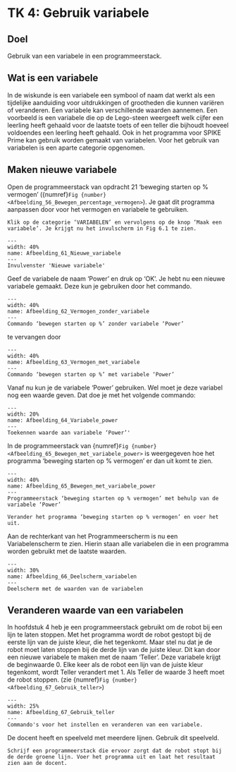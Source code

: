# TK 4: Gebruik variabele

## Doel
Gebruik van een variabele in een programmeerstack.
 
## Wat is een variabele
In de wiskunde is een variabele een symbool of naam dat werkt als een tijdelijke aanduiding voor uitdrukkingen of grootheden die kunnen variëren of veranderen. Een variabele kan verschillende waarden aannemen. Een voorbeeld is een variabele die op de Lego-steen weergeeft welk cijfer een leerling heeft gehaald voor de laatste toets of een teller die bijhoudt hoeveel voldoendes een leerling heeft gehaald. 
Ook in het programma voor SPIKE Prime kan gebruik worden gemaakt van variabelen. Voor het gebruik van variabelen is een aparte categorie opgenomen.
 

## Maken nieuwe variabele
Open de programmeerstack van opdracht 21 ‘beweging starten op % vermogen’ ({numref}`Fig {number} <Afbeelding_56_Bewegen_percentage_vermogen>`). Je gaat dit programma aanpassen door voor het vermogen en variabele te gebruiken.  

```{exercise} Maak en variabele
Klik op de categorie ‘VARIABELEN’ en vervolgens op de knop ‘Maak een variabele’. Je krijgt nu het invulscherm in Fig 6.1 te zien.                                   
```

```{figure} Figures/Afbeelding_61_Nieuwe_variabele.png
---
width: 40%
name: Afbeelding_61_Nieuwe_variabele
---
Invulvenster 'Nieuwe variabele'
``` 

Geef de variabele de naam ‘Power’ en druk op ‘OK’. Je hebt nu een nieuwe variabele gemaakt. Deze kun je gebruiken door het commando.

```{figure} Figures/Afbeelding_62_Vermogen_zonder_variabele.png
---
width: 40%
name: Afbeelding_62_Vermogen_zonder_variabele
---
Commando ‘bewegen starten op %’ zonder variabele ‘Power’
``` 

te vervangen door

```{figure} Figures/Afbeelding_63_Vermogen_met_variabele.png
---
width: 40%
name: Afbeelding_63_Vermogen_met_variabele
---
Commando ‘bewegen starten op %’ met variabele ‘Power’
``` 

Vanaf nu kun je de variabele ‘Power’ gebruiken. Wel moet je deze variabel nog een waarde geven. Dat doe je met het volgende commando:

```{figure} Figures/Afbeelding_64_Variabele_power.png
---
width: 20%
name: Afbeelding_64_Variabele_power
---
Toekennen waarde aan variabele ‘Power’'
``` 

In de programmeerstack van {numref}`Fig {number} <Afbeelding_65_Bewegen_met_variabele_power>` is weergegeven hoe het programma ‘beweging starten op % vermogen’ er dan uit komt te zien.

```{figure} Figures/Afbeelding_65_Bewegen_met_variabele_power.png
---
width: 40%
name: Afbeelding_65_Bewegen_met_variabele_power
---
Programmeerstack ‘beweging starten op % vermogen’ met behulp van de variabele ‘Power’
``` 

```{exercise} 
Verander het programma ‘beweging starten op % vermogen’ en voer het uit.                                   
```

Aan de rechterkant van het Programmeerscherm is nu een Variabelenscherm te zien. Hierin staan alle variabelen die in een programma worden gebruikt met de laatste waarden.

```{figure} Figures/Afbeelding_66_Deelscherm_variabelen.png
---
width: 30%
name: Afbeelding_66_Deelscherm_variabelen
---
Deelscherm met de waarden van de variabelen
``` 

## Veranderen waarde van een variabelen
In hoofdstuk 4 heb je een programmeerstack gebruikt om de robot bij een lijn te laten stoppen. Met het programma wordt de robot gestopt bij de eerste lijn van de juiste kleur, die het tegenkomt. Maar stel nu dat je de robot moet laten stoppen bij de derde lijn van de juiste kleur. Dit kan door een nieuwe variabele te maken met de naam ‘Teller’. Deze variabele krijgt de beginwaarde 0. Elke keer als de robot een lijn van de juiste kleur tegenkomt, wordt Teller verandert met 1. Als Teller de waarde 3 heeft moet de robot stoppen. (zie {numref}`Fig {number} <Afbeelding_67_Gebruik_teller>`)

```{figure} Figures/Afbeelding_67_Gebruik_teller.png
---
width: 25%
name: Afbeelding_67_Gebruik_teller
---
Commando's voor het instellen en veranderen van een variabele.
``` 

De docent heeft en speelveld met meerdere lijnen. Gebruik dit speelveld.

```{exercise} Stoppen bij groene lijn
Schrijf een programmeerstack die ervoor zorgt dat de robot stopt bij de derde groene lijn. Voer het programma uit en laat het resultaat zien aan de docent.  
```